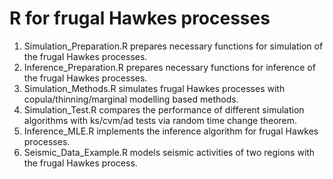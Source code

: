 # R for frugal Hawkes processes

1.  Simulation_Preparation.R prepares necessary functions for simulation of the frugal Hawkes processes.
2.  Inference_Preparation.R prepares necessary functions for inference of the frugal Hawkes processes.
3.  Simulation_Methods.R simulates frugal Hawkes processes with copula/thinning/marginal modelling based methods.
4.  Simulation_Test.R compares the performance of different simulation algorithms with ks/cvm/ad tests via random time change theorem.
5.  Inference_MLE.R implements the inference algorithm for frugal Hawkes processes.
6.  Seismic_Data_Example.R models seismic activities of two regions with the frugal Hawkes process.
